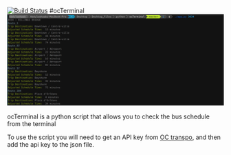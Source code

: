 [![Build Status](https://travis-ci.org/Abdulwahaab710/ocTerminal.svg?branch=master)](https://travis-ci.org/Abdulwahaab710/ocTerminal)
#ocTerminal
![screenshot](https://github.com/Abdulwahaab710/ocTerminal/raw/master/screenshot.png)

ocTerminal is a python script that allows you to check the bus schedule from the terminal

To use the script you will need to get an API key from [OC transpo](http://www.octranspo.com/developers), and then add the api key to the json file.

